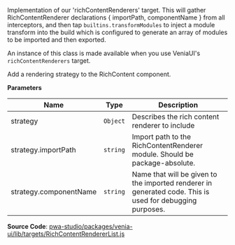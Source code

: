 
Implementation of our 'richContentRenderers' target. This will gather
RichContentRenderer declarations { importPath, componentName } from all
interceptors, and then tap `builtins.transformModules` to inject a module
transform into the build which is configured to generate an array of modules
to be imported and then exported.

An instance of this class is made available when you use VeniaUI's
`richContentRenderers` target.


Add a rendering strategy to the RichContent component.

**Parameters**

| Name | Type | Description |
| --- | --- | --- |
| strategy | `Object` | Describes the rich content renderer to include |
| strategy.importPath | `string` | Import path to the RichContentRenderer module. Should be package-absolute. |
| strategy.componentName | `string` | Name that will be given to the imported renderer in generated code. This is used for debugging purposes. |



**Source Code**: [pwa-studio/packages/venia-ui/lib/targets/RichContentRendererList.js](https://github.com/magento/pwa-studio/blob/develop/packages/venia-ui/lib/targets/RichContentRendererList.js)